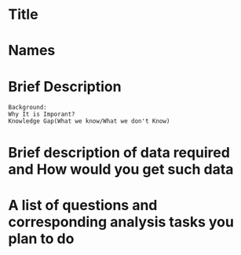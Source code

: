 # Title
# Names
# Brief Description
    Background:
    Why It is Imporant?
    Knowledge Gap(What we know/What we don't Know)

# Brief description of data required and How would you get such data
# A list of questions and corresponding analysis tasks you plan to do
